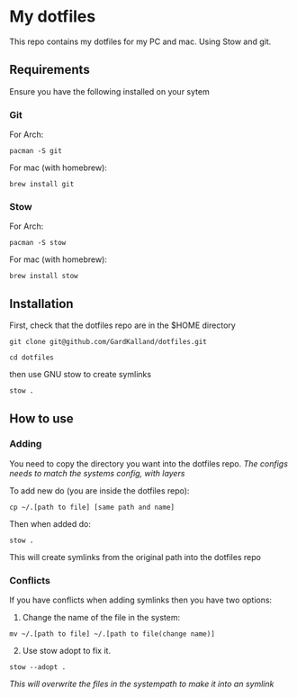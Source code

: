 # My dotfiles

This repo contains my dotfiles for my PC and mac. Using Stow and git.

## Requirements

Ensure you have the following installed on your sytem

### Git

For Arch:

```
pacman -S git

```

For mac (with homebrew):

```
brew install git

```

### Stow

For Arch:

```
pacman -S stow

```

For mac (with homebrew):

```
brew install stow

```

## Installation

First, check that the dotfiles repo are in the $HOME directory

```
git clone git@github.com/GardKalland/dotfiles.git

```

```
cd dotfiles
```

then use GNU stow to create symlinks

```
stow .
```

## How to use

### Adding

You need to copy the directory you want into the dotfiles repo. _The configs needs to match the systems config, with layers_

To add new do (you are inside the dotfiles repo):

`cp ~/.[path to file] [same path and name] `

Then when added do:

`stow .`

This will create symlinks from the original path into the dotfiles repo

### Conflicts

If you have conflicts when adding symlinks then you have two options:

1. Change the name of the file in the system:

`mv ~/.[path to file] ~/.[path to file(change name)]`

2. Use stow adopt to fix it.

```
stow --adopt .
```

_This will overwrite the files in the systempath to make it into an symlink_
